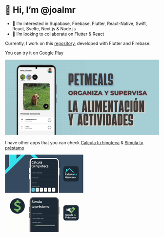 # 👋 Hi, I’m @joalmr
- 👀 I’m interested in Supabase, Firebase, Flutter, React-Native, Swift, React, Svelte, Next.js & Node.js
- 💞️ I’m looking to collaborate on Flutter & React


Currently, I work on this [repository](https://github.com/joalmr/petmeals), developed with Flutter and Firebase.

You can try it on [Google Play](https://play.google.com/store/apps/details?id=com.joalmr.petmeals)

[![Petmeals](./assets/petmeals.png)](https://play.google.com/store/apps/details?id=com.joalmr.petmeals)

I have other apps that you can check [Calcula tu hipoteca](https://play.google.com/store/apps/details?id=com.aedev.hipoteca) & [Simula tu préstamo](https://play.google.com/store/apps/details?id=com.aedev.prestamo)

[<img src="./assets/hipoteca.png" 
alt="Calcula tu hipoteca" 
width="256" 
height="125" 
/>](https://play.google.com/store/apps/details?id=com.aedev.hipoteca)
[<img src="./assets/simula.png" 
alt="Simula tu préstamo" 
width="256" 
height="125" 
/>](https://play.google.com/store/apps/details?id=com.aedev.prestamo)


<!---
joalmr/joalmr is a ✨ special ✨ repository because its `README.md` (this file) appears on your GitHub profile.
You can click the Preview link to take a look at your changes.
--->
